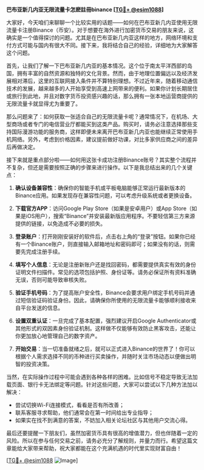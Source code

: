 **巴布亚新几内亚无限流量卡怎麽註冊binance [[TG💪+ @esim1088](https://t.me/s/esim1088)]**

大家好，今天咱们来聊聊一个比较实用的话题——如何在巴布亚新几内亚使用无限流量卡注册Binance（币安）。对于想要在海外进行加密货币交易的朋友来说，这确实是一个值得探讨的问题。尤其是在巴布亚新几内亚这样的地方，网络环境和支付方式可能与国内有很大不同。接下来，我将结合自己的经验，详细地为大家解答这个问题。

首先，让我们了解一下巴布亚新几内亚的基本情况。这个位于南太平洋西部的岛国，拥有丰富的自然资源和独特的文化背景。然而，由于地理位置偏远以及经济发展相对滞后，这里的互联网接入条件并不算特别理想。不过近年来，随着移动通信技术的发展，越来越多的人开始享受到高速上网带来的便利。如果你计划长期居住或旅行到此地，并且对数字货币投资感兴趣的话，那么拥有一张本地运营商提供的无限流量卡就显得尤为重要了。

那么问题来了：如何获取一张适合自己的无限流量卡呢？通常情况下，在机场、大型商场或者专门的电信营业厅都能买到这类产品。购买时，请务必注意选择那些支持国际漫游功能的服务商，这样即便未来离开巴布亚新几内亚也能继续正常使用手机网络。另外，考虑到价格因素，建议提前做好功课，对比多家供应商之间的差异后再做决定。

接下来就是重点部分啦——如何用这张卡成功注册Binance账号？其实整个流程并不复杂，但还是需要按照正确的步骤来进行操作。以下是我总结出来的几个关键点：

1. **确认设备兼容性**：确保你的智能手机或平板电脑能够正常运行最新版本的Binance应用。如果发现存在兼容性问题，可以考虑升级系统或者更换设备。

2. **下载官方APP**：访问Google Play Store（如果是安卓用户）或App Store（如果是iOS用户），搜索“Binance”并安装最新版应用程序。不要轻信第三方来源提供的链接，以免造成不必要的损失。

3. **登录账户**：打开刚刚安装好的软件后，点击右上角的“登录”按钮。如果你已经有一个Binance账户，则直接输入邮箱地址和密码即可；如果没有的话，则需要先完成注册手续。

4. **填写个人信息**：无论是注册新账户还是找回密码，都需要提供真实有效的身份证明文件扫描件。常见的选项包括护照、身份证等。请务必保证所有资料准确无误，否则可能导致审核失败。

5. **验证手机号码**：为了提高账户安全性，Binance会要求用户绑定手机号码并通过短信验证码验证身份。因此，请确保你所使用的无限流量卡能够顺利接收来自平台发送的信息。

6. **设置双重认证**：一旦完成了基本配置，强烈建议开启Google Authenticator或其他形式的双因素身份验证机制。这样做不仅能够有效防止黑客攻击，还能让你更加放心地管理自己的数字资产。

7. **开始交易**：当一切准备就绪之后，就可以正式进入Binance的世界了！你可以根据个人需求选择不同的币种进行买卖操作，并随时关注市场动态以便做出明智的投资决策。

当然，在实际操作过程中可能会遇到各种各样的困难。比如信号不稳定导致无法加载页面、银行卡无法绑定等问题。针对这些问题，大家可以尝试以下几种方法加以解决：

- 尝试切换Wi-Fi连接模式，看看是否有所改善；
- 联系客服寻求帮助，他们通常会在第一时间给出专业指导；
- 如果实在找不到满意的答案，不妨加入相关论坛社区与其他用户交流心得。

最后还要提醒一下朋友们，虽然加密货币具有很高的增值潜力，但也伴随着一定的风险。所以在参与任何交易之前，请务必充分了解规则，并量力而行。希望这篇文章能给大家带来帮助，祝大家都能在这个充满机遇的时代里实现财富自由！

[[TG💪+ @esim1088](https://t.me/s/esim1088) ![Image](https://i.postimg.cc/4NQfJmqS/Snipaste-2025-05-13-00-14-12.png)]